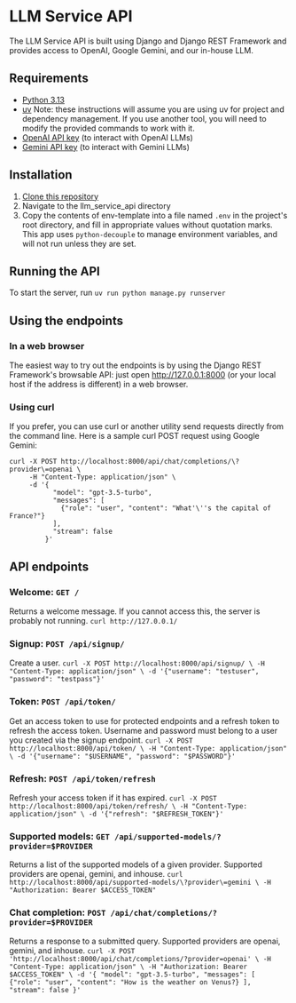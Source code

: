 # LLM Service API
The LLM Service API is built using Django and Django REST Framework and provides access to OpenAI, Google Gemini, and our in-house LLM.

## Requirements
- [Python 3.13](https://www.python.org/downloads/)
- [uv](https://docs.astral.sh/uv/getting-started/installation/)
Note: these instructions will assume you are using uv for project and dependency management. If you use another tool, you will need to modify the provided commands to work with it.
- [OpenAI API key](https://platform.openai.com/api-keys) (to interact with OpenAI LLMs)
- [Gemini API key](https://ai.google.dev/gemini-api/docs/api-key) (to interact with Gemini LLMs)

## Installation
1. [Clone this repository](https://docs.github.com/en/repositories/creating-and-managing-repositories/cloning-a-repository)
2. Navigate to the llm_service_api directory
3. Copy the contents of env-template into a file named `.env` in the project's root directory, and fill in appropriate values without quotation marks. This app uses `python-decouple` to manage environment variables, and will not run unless they are set.

## Running the API
To start the server, run `uv run python manage.py runserver`

## Using the endpoints
### In a web browser
The easiest way to try out the endpoints is by using the Django REST Framework's browsable API: just open http://127.0.0.1:8000 (or your local host if the address is different) in a web browser.

### Using curl
If you prefer, you can use curl or another utility send requests directly from the command line. Here is a sample curl POST request using Google Gemini:
```
curl -X POST http://localhost:8000/api/chat/completions/\?provider\=openai \
     -H "Content-Type: application/json" \
     -d '{
           "model": "gpt-3.5-turbo",
           "messages": [
             {"role": "user", "content": "What'\''s the capital of France?"}
           ],
           "stream": false
         }'
```

## API endpoints
### Welcome: `GET /`
Returns a welcome message. If you cannot access this, the server is probably not running.
`curl http://127.0.0.1/`

### Signup: `POST /api/signup/`
Create a user.
`curl -X POST http://localhost:8000/api/signup/ \
  -H "Content-Type: application/json" \
  -d '{"username": "testuser", "password": "testpass"}'`

### Token: `POST /api/token/`
Get an access token to use for protected endpoints and a refresh token to refresh the access token. Username and password must belong to a user you created via the signup endpoint.
`curl -X POST http://localhost:8000/api/token/ \
  -H "Content-Type: application/json" \
  -d '{"username": "$USERNAME", "password": "$PASSWORD"}'`

### Refresh: `POST /api/token/refresh`
Refresh your access token if it has expired.
`curl -X POST http://localhost:8000/api/token/refresh/ \
  -H "Content-Type: application/json" \
  -d '{"refresh": "$REFRESH_TOKEN"}'`

### Supported models: `GET /api/supported-models/?provider=$PROVIDER`
Returns a list of the supported models of a given provider. Supported providers are openai, gemini, and inhouse.
`curl http://localhost:8000/api/supported-models/\?provider\=gemini \
  -H "Authorization: Bearer $ACCESS_TOKEN"`

### Chat completion: `POST /api/chat/completions/?provider=$PROVIDER`
Returns a response to a submitted query. Supported providers are openai, gemini, and inhouse.
`curl -X POST 'http://localhost:8000/api/chat/completions/?provider=openai' \
  -H "Content-Type: application/json" \
  -H "Authorization: Bearer $ACCESS_TOKEN" \
  -d '{
        "model": "gpt-3.5-turbo",
        "messages": [
          {"role": "user", "content": "How is the weather on Venus?}
        ],
        "stream": false
      }'`
